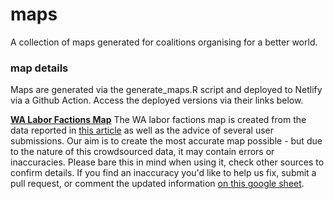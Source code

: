 # maps
A collection of maps generated for coalitions organising for a better world.

### map details

Maps are generated via the generate_maps.R script and deployed to Netlify via a Github Action. Access the deployed versions via their links below.

[**WA Labor Factions Map**](https://walaborfactions.netlify.app)
The WA labor factions map is created from the data reported in [this article](https://www.watoday.com.au/politics/western-australia/what-are-wa-labor-s-factions-and-who-sits-where-20210315-p57awv.html) as well as the advice of several user submissions. Our aim is to create the most accurate map possible - but due to the nature of this crowdsourced data, it may contain errors or inaccuracies. Please bare this in mind when using it, check other sources to confirm details. If you find an inaccuracy you'd like to help us fix, submit a pull request, or comment the updated information [on this google sheet](https://docs.google.com/spreadsheets/d/15o0X79WuNDE9Un7r1ttPE7VeZTimmZMZ8mkKAtdBT_o/edit?usp=sharing).